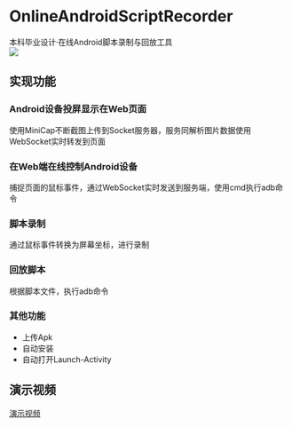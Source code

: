 # OnlineAndroidScriptRecorder
本科毕业设计·在线Android脚本录制与回放工具  
![](https://markdown-image-1252736437.cos.ap-guangzhou.myqcloud.com/IMG_1463.PNG)

## 实现功能
### Android设备投屏显示在Web页面
使用MiniCap不断截图上传到Socket服务器，服务同解析图片数据使用WebSocket实时转发到页面

### 在Web端在线控制Android设备
捕捉页面的鼠标事件，通过WebSocket实时发送到服务端，使用cmd执行adb命令

### 脚本录制
通过鼠标事件转换为屏幕坐标，进行录制

### 回放脚本
根据脚本文件，执行adb命令

### 其他功能
 - 上传Apk
 - 自动安装
 - 自动打开Launch-Activity


## 演示视频
[演示视频](https://www.bilibili.com/video/av20555963/)

